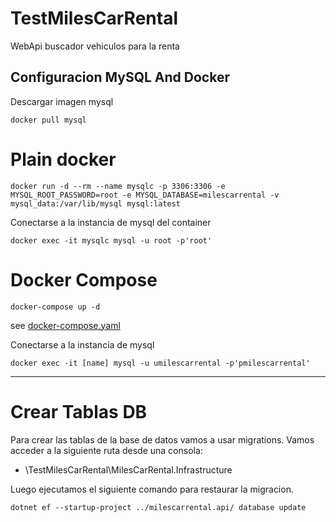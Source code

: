 # TestMilesCarRental
WebApi buscador vehiculos para la renta

Configuracion MySQL And Docker
---
Descargar imagen mysql 
```shell
docker pull mysql
```

# Plain docker
```shell
docker run -d --rm --name mysqlc -p 3306:3306 -e MYSQL_ROOT_PASSWORD=root -e MYSQL_DATABASE=milescarrental -v mysql_data:/var/lib/mysql mysql:latest
```
Conectarse a la instancia de mysql del container

```shell
docker exec -it mysqlc mysql -u root -p'root'
```

# Docker Compose

```shell
docker-compose up -d
```

see [docker-compose.yaml](./docker-compose.yaml)

Conectarse a la instancia de mysql

```shell
docker exec -it [name] mysql -u umilescarrental -p'pmilescarrental'
```
---

# Crear Tablas DB

Para crear las tablas de la base de datos vamos a usar migrations.
Vamos acceder a la siguiente ruta desde una consola: 

- \TestMilesCarRental\MilesCarRental.Infrastructure

Luego ejecutamos el siguiente comando para restaurar la migracion.

```shell
dotnet ef --startup-project ../milescarrental.api/ database update
```
